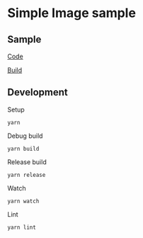 # Simple Image sample

## Sample
[Code](src/index.ts)

[Build](build)

## Development
Setup
```shell
yarn
```
Debug build
```shell
yarn build
```
Release build
```shell
yarn release
```
Watch
```shell
yarn watch
```
Lint
```shell
yarn lint
```

